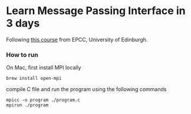 # Learn Message Passing Interface in 3 days 

Following [this course](http://archer.ac.uk/training/course-material/2014/07/MPI_Edi/) from EPCC, University of Edinburgh. 

### How to run 

On Mac, first install MPI locally 

```
brew install open-mpi
```

compile C file and run the program using the following commands

```
mpicc -o program ./program.c
mpirun ./program
```
